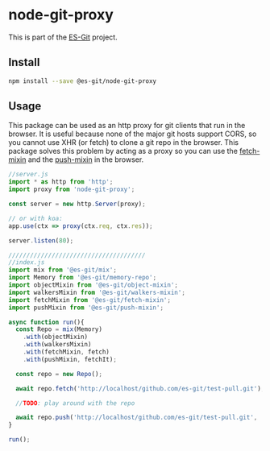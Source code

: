 # node-git-proxy

This is part of the [ES-Git](https://github.com/es-git/es-git) project.

## Install

```bash
npm install --save @es-git/node-git-proxy
```

## Usage

This package can be used as an http proxy for git clients that run in the browser. It is useful because none of the major git hosts support CORS, so you cannot use XHR (or fetch) to clone a git repo in the browser. This package solves this problem by acting as a proxy so you can use the [fetch-mixin](https://www.npmjs.com/package/@es-git/fetch-mixin) and the [push-mixin](https://www.npmjs.com/package/@es-git/push-mixin) in the browser.

```ts
//server.js
import * as http from 'http';
import proxy from 'node-git-proxy';

const server = new http.Server(proxy);

// or with koa:
app.use(ctx => proxy(ctx.req, ctx.res));

server.listen(80);

//////////////////////////////////////
//index.js
import mix from '@es-git/mix';
import Memory from '@es-git/memory-repo';
import objectMixin from '@es-git/object-mixin';
import walkersMixin from '@es-git/walkers-mixin';
import fetchMixin from '@es-git/fetch-mixin';
import pushMixin from '@es-git/push-mixin';

async function run(){
  const Repo = mix(Memory)
    .with(objectMixin)
    .with(walkersMixin)
    .with(fetchMixin, fetch)
    .with(pushMixin, fetchIt);

  const repo = new Repo();

  await repo.fetch('http://localhost/github.com/es-git/test-pull.git');

  //TODO: play around with the repo

  await repo.push('http://localhost/github.com/es-git/test-pull.git', 'refs/heads/master');
}

run();
```

